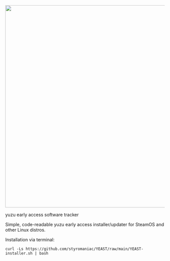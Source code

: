 <img src="https://github.com/styromaniac/YEAST/assets/43807387/49ad866a-637b-456a-b045-083adb25026f.png" height="640">

yuzu early access software tracker

Simple, code-readable yuzu early access installer/updater for SteamOS and other Linux distros.

Installation via terminal:
```
curl -Ls https://github.com/styromaniac/YEAST/raw/main/YEAST-installer.sh | bash
```
